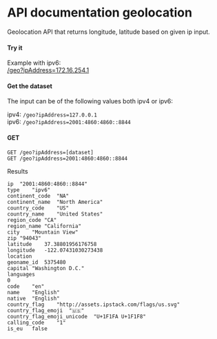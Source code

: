 ---
---
API documentation geolocation
=========================

Geolocation API that returns longitude, latitude based on given ip input.

#### Try it
Example with ipv6:<br>
[/geo?ipAddress=172.16.254.1](http://www.student.bth.se/~paka17/dbwebb-kurser/ramverk1/me/redovisa/htdocs/geo?ipAddress=2001:4860:4860::8844 )

#### Get the dataset
The input can be of the following values both ipv4 or ipv6:

ipv4: `/geo?ipAddress=127.0.0.1`<br> 
ipv6: `/geo?ipAddress=2001:4860:4860::8844`<br> 

#### GET
```
GET /geo?ipAddress=[dataset]
GET /geo?ipAddress=2001:4860:4860::8844
```

Results
```
ip	"2001:4860:4860::8844"
type	"ipv6"
continent_code	"NA"
continent_name	"North America"
country_code	"US"
country_name	"United States"
region_code	"CA"
region_name	"California"
city	"Mountain View"
zip	"94043"
latitude	37.38801956176758
longitude	-122.07431030273438
location	
geoname_id	5375480
capital	"Washington D.C."
languages	
0	
code	"en"
name	"English"
native	"English"
country_flag	"http://assets.ipstack.com/flags/us.svg"
country_flag_emoji	"🇺🇸"
country_flag_emoji_unicode	"U+1F1FA U+1F1F8"
calling_code	"1"
is_eu	false
```